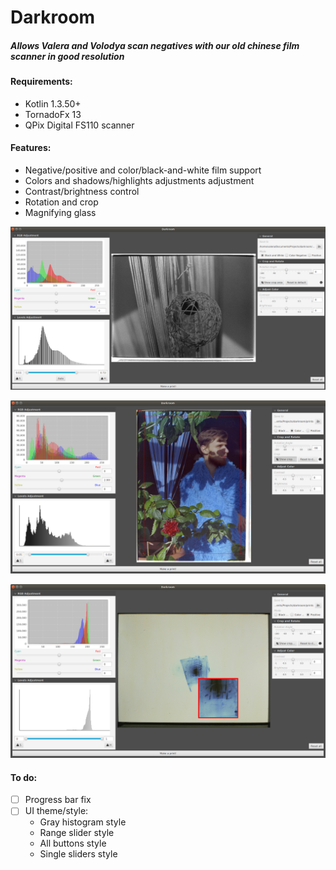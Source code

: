 # Darkroom
##### Allows Valera and Volodya scan negatives with our old chinese film scanner in good resolution

#### Requirements:
* Kotlin 1.3.50+
* TornadoFx 13
* QPix Digital FS110 scanner

#### Features:
* Negative/positive and color/black-and-white film support
* Colors and shadows/highlights adjustments adjustment
* Contrast/brightness control
* Rotation and crop
* Magnifying glass

![Black-and-white](https://github.com/VolodyaG/darkroom/blob/master/src/main/resources/Screen%201.png)

![Color-with-crop](https://github.com/VolodyaG/darkroom/blob/master/src/main/resources/Screen%202.png)

![Positive-with-magnifier](https://github.com/VolodyaG/darkroom/blob/master/src/main/resources/Screen%203.png)

#### To do:
* [ ] Progress bar fix
* [ ] UI theme/style:
    * Gray histogram style
    * Range slider style
    * All buttons style
    * Single sliders style